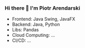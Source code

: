 ### Hi there 👋 I'm Piotr Arendarski

<!--
**arendarski/arendarski** is a ✨ _special_ ✨ repository because its `README.md` (this file) appears on your GitHub profile.

Assistant Professor in Computer Science at Poznan University of Economics

I am an Assistant Professor in Computer Science specialising in Financial Data Sceince. My research is focussed on Modeling High-Frequency Limit Order Book Dynamics Using Machine Learning in backend technologies such as Python.

Here are some ideas to get you started:

- 🔭 I’m currently working on ...
- 🌱 I’m currently learning ...
- 👯 I’m looking to collaborate on ...
- 🤔 I’m looking for help with ...
- 💬 Ask me about ...
- 📫 How to reach me: ...
- 😄 Pronouns: ...
- ⚡ Fun fact: ...
-->

- Frontend: Java Swing, JavaFX
- Backend: Java, Python
- Libs: Pandas
- Cloud Computing: ...
- CI/CD: ...
